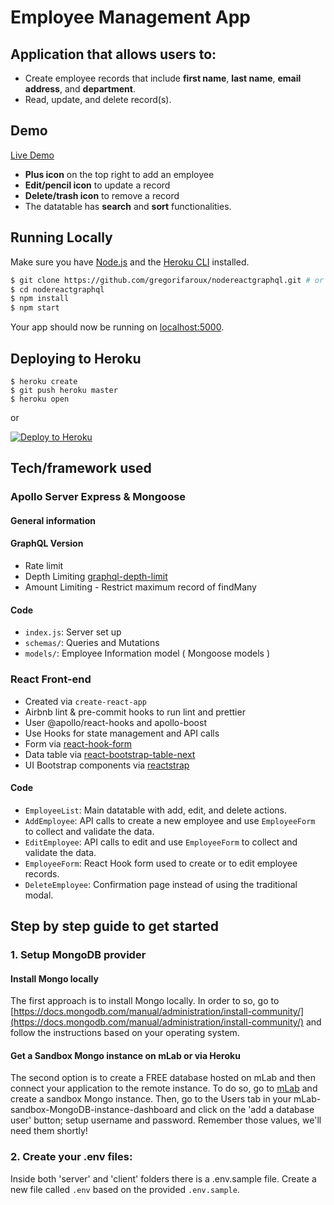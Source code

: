 # Employee Management App

## Application that allows users to:

- Create employee records that include **first name**, **last name**, **email address**, and **department**.
- Read, update, and delete record(s).

## Demo

[Live Demo](https://nodereactgraphql.herokuapp.com/)

- **Plus icon** on the top right to add an employee
- **Edit/pencil icon** to update a record
- **Delete/trash icon** to remove a record
- The datatable has **search** and **sort** functionalities.

## Running Locally

Make sure you have [Node.js](http://nodejs.org/) and the [Heroku CLI](https://cli.heroku.com/) installed.

```sh
$ git clone https://github.com/gregorifaroux/nodereactgraphql.git # or clone your own fork
$ cd nodereactgraphql
$ npm install
$ npm start
```

Your app should now be running on [localhost:5000](http://localhost:5000/).

## Deploying to Heroku

```
$ heroku create
$ git push heroku master
$ heroku open
```

or

[![Deploy to Heroku](https://www.herokucdn.com/deploy/button.png)](https://heroku.com/deploy)

## Tech/framework used

### Apollo Server Express & Mongoose

#### General information

#### GraphQL Version

- Rate limit
- Depth Limiting [graphql-depth-limit](https://github.com/stems/graphql-depth-limit)
- Amount Limiting - Restrict maximum record of findMany

#### Code

- `index.js`: Server set up
- `schemas/`: Queries and Mutations
- `models/`: Employee Information model ( Mongoose models )

### React Front-end

- Created via `create-react-app`
- Airbnb lint & pre-commit hooks to run lint and prettier
- User @apollo/react-hooks and apollo-boost
- Use Hooks for state management and API calls
- Form via [react-hook-form](https://react-hook-form.com/)
- Data table via [react-bootstrap-table-next](https://github.com/react-bootstrap-table/react-bootstrap-table2#readme)
- UI Bootstrap components via [reactstrap](https://reactstrap.github.io/)

#### Code

- `EmployeeList`: Main datatable with add, edit, and delete actions.
- `AddEmployee`: API calls to create a new employee and use `EmployeeForm` to collect and validate the data.
- `EditEmployee`: API calls to edit and use `EmployeeForm` to collect and validate the data.
- `EmployeeForm`: React Hook form used to create or to edit employee records.
- `DeleteEmployee`: Confirmation page instead of using the traditional modal.

## Step by step guide to get started

### 1. Setup MongoDB provider

#### Install Mongo locally

The first approach is to install Mongo locally. In order to so, go to [https://docs.mongodb.com/manual/administration/install-community/](https://docs.mongodb.com/manual/administration/install-community/) and follow the instructions based on your operating system.

#### Get a Sandbox Mongo instance on mLab or via Heroku

The second option is to create a FREE database hosted on mLab and then connect your application to the remote instance. To do so, go to [mLab](http://mlab.com/) and create a sandbox Mongo instance. Then, go to the Users tab in your mLab-sandbox-MongoDB-instance-dashboard and click on the 'add a database user' button; setup username and password. Remember those values, we'll need them shortly!

### 2. Create your .env files:

Inside both 'server' and 'client' folders there is a .env.sample file. Create a new file called `.env` based on the provided `.env.sample`.
